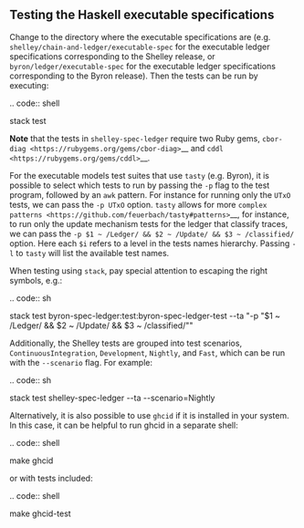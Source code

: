 Testing the Haskell executable specifications
---------------------------------------------

Change to the directory where the executable specifications are (e.g.
``shelley/chain-and-ledger/executable-spec`` for the executable ledger
specifications corresponding to the Shelley release, or
``byron/ledger/executable-spec`` for the executable ledger
specifications corresponding to the Byron release). Then the tests can
be run by executing:

.. code:: shell

   stack test

**Note** that the tests in ``shelley-spec-ledger`` require two Ruby
gems, `cbor-diag <https://rubygems.org/gems/cbor-diag>`__ and
`cddl <https://rubygems.org/gems/cddl>`__.

For the executable models test suites that use ``tasty`` (e.g. Byron),
it is possible to select which tests to run by passing the ``-p`` flag
to the test program, followed by an ``awk`` pattern. For instance for
running only the ``UTxO`` tests, we can pass the ``-p UTxO`` option.
``tasty`` allows for more `complex
patterns <https://github.com/feuerbach/tasty#patterns>`__, for instance,
to run only the update mechanism tests for the ledger that classify
traces, we can pass the
``-p $1 ~ /Ledger/ && $2 ~ /Update/ && $3 ~ /classified/`` option. Here
each ``$i`` refers to a level in the tests names hierarchy. Passing
``-l`` to ``tasty`` will list the available test names.

When testing using ``stack``, pay special attention to escaping the
right symbols, e.g.:

.. code:: sh

   stack test byron-spec-ledger:test:byron-spec-ledger-test --ta "-p \"\$1 ~ /Ledger/ \&\& \$2 ~ /Update/ \&\& \$3 ~ /classified/\""

Additionally, the Shelley tests are grouped into test scenarios,
``ContinuousIntegration``, ``Development``, ``Nightly``, and ``Fast``,
which can be run with the ``--scenario`` flag. For example:

.. code:: sh

   stack test shelley-spec-ledger --ta --scenario=Nightly

Alternatively, it is also possible to use ``ghcid`` if it is installed
in your system. In this case, it can be helpful to run ghcid in a
separate shell:

.. code:: shell

   make ghcid

or with tests included:

.. code:: shell

   make ghcid-test
